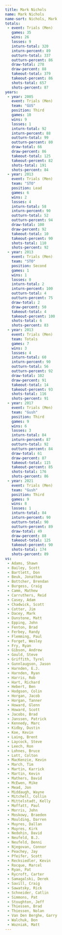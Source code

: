 ```yaml
---
title: Mark Nichols
name: Mark Nichols
name-sort: Nichols, Mark
totals:
 - event: Trials (Men)
   games: 35
   wins: 26
   losses: 9
   inturn-total: 320
   inturn-percent: 89
   outturn-total: 337
   outturn-percent: 86
   draw-total: 278
   draw-percent: 88
   takeout-total: 379
   takeout-percent: 86
   shots-total: 657
   shots-percent: 87
years:
 - year: 2005
   event: Trials (Men)
   team: "GUS"
   position: Third
   games: 10
   wins: 9
   losses: 1
   inturn-total: 92
   inturn-percent: 88
   outturn-total: 99
   outturn-percent: 80
   draw-total: 66
   draw-percent: 86
   takeout-total: 125
   takeout-percent: 82
   shots-total: 191
   shots-percent: 84
 - year: 2013
   event: Trials (Men)
   team: "STO"
   position: Lead
   games: 6
   wins: 2
   losses: 4
   inturn-total: 58
   inturn-percent: 90
   outturn-total: 52
   outturn-percent: 94
   draw-total: 100
   draw-percent: 92
   takeout-total: 10
   takeout-percent: 90
   shots-total: 110
   shots-percent: 92
 - year: 2013
   event: Trials (Men)
   team: "STO"
   position: Second
   games: 1
   wins: 1
   losses: 0
   inturn-total: 2
   inturn-percent: 100
   outturn-total: 4
   outturn-percent: 75
   draw-total: 2
   draw-percent: 50
   takeout-total: 4
   takeout-percent: 100
   shots-total: 6
   shots-percent: 83
 - year: 2013
   event: Trials (Men)
   team: Totals
   games: 7
   wins: 3
   losses: 4
   inturn-total: 60
   inturn-percent: 90
   outturn-total: 56
   outturn-percent: 92
   draw-total: 102
   draw-percent: 91
   takeout-total: 14
   takeout-percent: 93
   shots-total: 116
   shots-percent: 91
 - year: 2017
   event: Trials (Men)
   team: "Gush"
   position: Third
   games: 9
   wins: 6
   losses: 3
   inturn-total: 84
   inturn-percent: 87
   outturn-total: 92
   outturn-percent: 84
   draw-total: 61
   draw-percent: 87
   takeout-total: 115
   takeout-percent: 85
   shots-total: 176
   shots-percent: 86
 - year: 2021
   event: Trials (Men)
   team: "Gush"
   position: Third
   games: 9
   wins: 8
   losses: 1
   inturn-total: 84
   inturn-percent: 90
   outturn-total: 90
   outturn-percent: 89
   draw-total: 49
   draw-percent: 88
   takeout-total: 125
   takeout-percent: 90
   shots-total: 174
   shots-percent: 89
vs:
 - Adams, Shawn
 - Bailey, Scott
 - Bartlett, Don
 - Beuk, Jonathan
 - Bottcher, Brendan
 - Burgess, Craig
 - Camm, Mathew
 - Carruthers, Reid
 - Casey, Adam
 - Chadwick, Scott
 - Cotter, Jim
 - Dacey, Mark
 - Dunstone, Matt
 - Epping, John
 - Fenton, Brad
 - Ferbey, Randy
 - Flemming, Paul
 - Forget, Wesley
 - Fry, Ryan
 - Gibson, Andrew
 - Gould, Steve
 - Griffith, Tyrel
 - Gunnlaugson, Jason
 - Harnden, E.J.
 - Harnden, Ryan
 - Harris, Rob
 - Hart, Richard
 - Hebert, Ben
 - Hodgson, Colin
 - Horgan, Jacob
 - Horgan, Tanner
 - Howard, Glenn
 - Howard, Scott
 - Jacobs, Brad
 - Janssen, Patrick
 - Kennedy, Marc
 - Kidby, Dustin
 - Koe, Kevin
 - Laing, Brent
 - Laycock, Steve
 - Leech, Ron
 - Lohnes, Bruce
 - Lott, Colton
 - MacKenzie, Kevin
 - March, Tim
 - Martin, Karrick
 - Martin, Kevin
 - Mathers, David
 - McEwen, Mike
 - Mead, Jon
 - Middaugh, Wayne
 - Mitchell, Collin
 - Mittelstadt, Kelly
 - Moffatt, Paul
 - Morris, John
 - Moskowy, Braeden
 - Moulding, Darren
 - Muyres, Dallan
 - Muyres, Kirk
 - Nedohin, David
 - Neufeld, B.J.
 - Neufeld, Denni
 - Njegovan, Connor
 - Peachey, Jay
 - Pfeifer, Scott
 - Recksiedler, Kevin
 - Rocque, Marcel
 - Ryan, Pat
 - Rycroft, Carter
 - Samagalski, Derek
 - Savill, Craig
 - Sawatsky, Rick
 - Schneider, Catlin
 - Simmons, Pat
 - Stoughton, Jeff
 - Thiessen, Brad
 - Thiessen, Nolan
 - Van Den Berghe, Garry
 - Walchuk, Don
 - Wozniak, Matt
---
```


